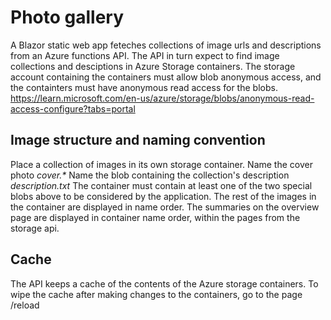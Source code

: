 
# Photo gallery

A Blazor static web app feteches collections of image urls and descriptions from an Azure functions API.
The API in turn expect to find image collections and desciptions in Azure Storage containers.
The storage account containing the containers must allow blob anonymous access, and the containters must have anonymous read access for the blobs.
https://learn.microsoft.com/en-us/azure/storage/blobs/anonymous-read-access-configure?tabs=portal

## Image structure and naming convention
Place a collection of images in its own storage container.
Name the cover photo _cover.*_
Name the blob containing the collection's description _description.txt_
The container must contain at least one of the two special blobs above to be considered by the application.
The rest of the images in the container are displayed in name order.
The summaries on the overview page are displayed in container name order, within the pages from the storage api.

## Cache
The API keeps a cache of the contents of the Azure storage containers. To wipe the cache after making changes to the containers, go to the page /reload